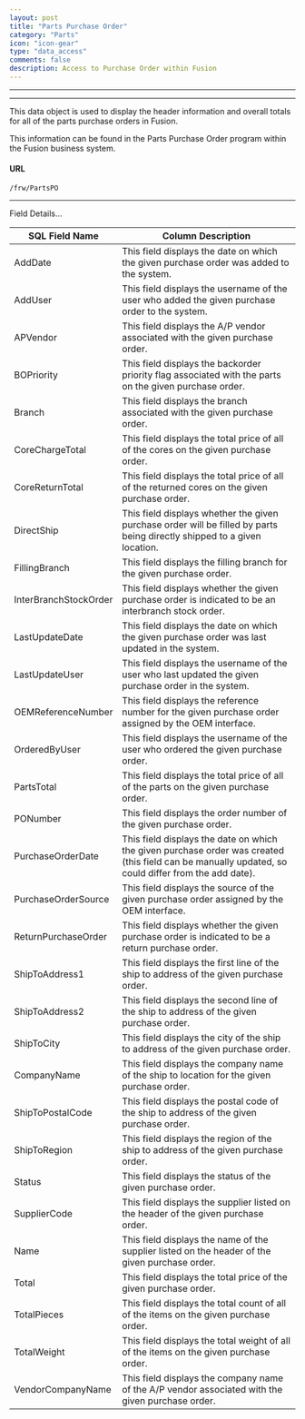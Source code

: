 ```yaml
---
layout: post
title: "Parts Purchase Order"
category: "Parts" 
icon: "icon-gear"
type: "data_access" comments: falsedescription: Access to Purchase Order within Fusion
---
```


---
---

This data object is used to display the header information and overall totals for all of the parts purchase orders in Fusion.

This information can be found in the Parts Purchase Order program within the Fusion business system.

#### URL
```
/frw/PartsPO
```

<hr>
Field Details...

| **SQL Field Name**    | **Column Description**                                                                                                                              |
|---|---|
| AddDate               | This field displays the date on which the given purchase order was added to the system.                                                             |
| AddUser               | This field displays the username of the user who added the given purchase order to the system.                                                      |
| APVendor              | This field displays the A/P vendor associated with the given purchase order.                                                                        |
| BOPriority            | This field displays the backorder priority flag associated with the parts on the given purchase order.                                              |
| Branch                | This field displays the branch associated with the given purchase order.                                                                            |
| CoreChargeTotal       | This field displays the total price of all of the cores on the given purchase order.                                                                |
| CoreReturnTotal       | This field displays the total price of all of the returned cores on the given purchase order.                                                       |
| DirectShip            | This field displays whether the given purchase order will be filled by parts being directly shipped to a given location.                            |
| FillingBranch         | This field displays the filling branch for the given purchase order.                                                                                |
| InterBranchStockOrder | This field displays whether the given purchase order is indicated to be an interbranch stock order.                                                 |
| LastUpdateDate        | This field displays the date on which the given purchase order was last updated in the system.                                                      |
| LastUpdateUser        | This field displays the username of the user who last updated the given purchase order in the system.                                               |
| OEMReferenceNumber    | This field displays the reference number for the given purchase order assigned by the OEM interface.                                                |
| OrderedByUser         | This field displays the username of the user who ordered the given purchase order.                                                                  |
| PartsTotal            | This field displays the total price of all of the parts on the given purchase order.                                                                |
| PONumber              | This field displays the order number of the given purchase order.                                                                                   |
| PurchaseOrderDate     | This field displays the date on which the given purchase order was created (this field can be manually updated, so could differ from the add date). |
| PurchaseOrderSource   | This field displays the source of the given purchase order assigned by the OEM interface.                                                           |
| ReturnPurchaseOrder   | This field displays whether the given purchase order is indicated to be a return purchase order.                                                    |
| ShipToAddress1        | This field displays the first line of the ship to address of the given purchase order.                                                              |
| ShipToAddress2        | This field displays the second line of the ship to address of the given purchase order.                                                             |
| ShipToCity            | This field displays the city of the ship to address of the given purchase order.                                                                    |
| CompanyName           | This field displays the company name of the ship to location for the given purchase order.                                                          |
| ShipToPostalCode      | This field displays the postal code of the ship to address of the given purchase order.                                                             |
| ShipToRegion          | This field displays the region of the ship to address of the given purchase order.                                                                  |
| Status                | This field displays the status of the given purchase order.                                                                                         |
| SupplierCode          | This field displays the supplier listed on the header of the given purchase order.                                                                  |
| Name                  | This field displays the name of the supplier listed on the header of the given purchase order.                                                      |
| Total                 | This field displays the total price of the given purchase order.                                                                                    |
| TotalPieces           | This field displays the total count of all of the items on the given purchase order.                                                                |
| TotalWeight           | This field displays the total weight of all of the items on the given purchase order.                                                               |
| VendorCompanyName     | This field displays the company name of the A/P vendor associated with the given purchase order.                                                    |

